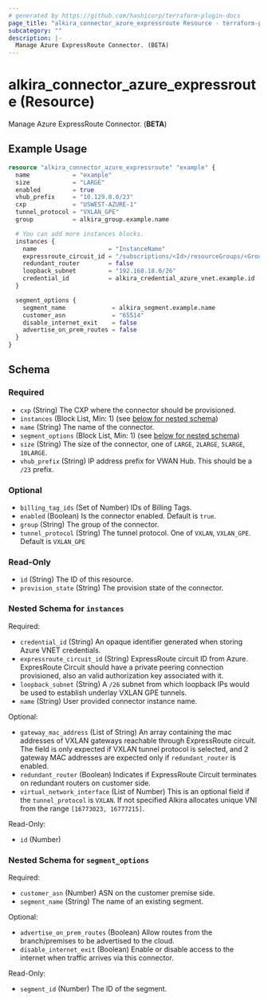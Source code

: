 ```yaml
---
# generated by https://github.com/hashicorp/terraform-plugin-docs
page_title: "alkira_connector_azure_expressroute Resource - terraform-provider-alkira"
subcategory: ""
description: |-
  Manage Azure ExpressRoute Connector. (BETA)
---
```


# alkira_connector_azure_expressroute (Resource)

Manage Azure ExpressRoute Connector. (**BETA**)

## Example Usage

```terraform
resource "alkira_connector_azure_expressroute" "example" {
  name            = "example"
  size            = "LARGE"
  enabled         = true
  vhub_prefix     = "10.129.0.0/23"
  cxp             = "USWEST-AZURE-1"
  tunnel_protocol = "VXLAN_GPE"
  group           = alkira_group.example.name

  # You can add more instances blocks.
  instances {
    name                    = "InstanceName"
    expressroute_circuit_id = "/subscriptions/<Id>/resourceGroups/<GroupName>/providers/Microsoft.Network/expressRouteCircuits/<CircuitName>"
    redundant_router        = false
    loopback_subnet         = "192.168.18.0/26"
    credential_id           = alkira_credential_azure_vnet.example.id
  }

  segment_options {
    segment_name             = alkira_segment.example.name
    customer_asn             = "65514"
    disable_internet_exit    = false
    advertise_on_prem_routes = false
  }
}
```

<!-- schema generated by tfplugindocs -->
## Schema

### Required

- `cxp` (String) The CXP where the connector should be provisioned.
- `instances` (Block List, Min: 1) (see [below for nested schema](#nestedblock--instances))
- `name` (String) The name of the connector.
- `segment_options` (Block List, Min: 1) (see [below for nested schema](#nestedblock--segment_options))
- `size` (String) The size of the connector, one of `LARGE`, `2LARGE`, `5LARGE`, `10LARGE`.
- `vhub_prefix` (String) IP address prefix for VWAN Hub. This should be a `/23` prefix.

### Optional

- `billing_tag_ids` (Set of Number) IDs of Billing Tags.
- `enabled` (Boolean) Is the connector enabled. Default is `true`.
- `group` (String) The group of the connector.
- `tunnel_protocol` (String) The tunnel protocol. One of `VXLAN`, `VXLAN_GPE`. Default is `VXLAN_GPE`

### Read-Only

- `id` (String) The ID of this resource.
- `provision_state` (String) The provision state of the connector.

<a id="nestedblock--instances"></a>
### Nested Schema for `instances`

Required:

- `credential_id` (String) An opaque identifier generated when storing Azure VNET credentials.
- `expressroute_circuit_id` (String) ExpressRoute circuit ID from Azure. ExpresRoute Circuit should have a private peering connection provisioned, also an valid authorization key associated with it.
- `loopback_subnet` (String) A `/26` subnet from which loopback IPs would be used to establish underlay VXLAN GPE tunnels.
- `name` (String) User provided connector instance name.

Optional:

- `gateway_mac_address` (List of String) An array containing the mac addresses of VXLAN gateways reachable through ExpressRoute circuit. The field is only expected if VXLAN tunnel protocol is selected, and 2 gateway MAC addresses are expected only if `redundant_router` is enabled.
- `redundant_router` (Boolean) Indicates if ExpressRoute Circuit terminates on redundant routers on customer side.
- `virtual_network_interface` (List of Number) This is an optional field if the `tunnel_protocol` is `VXLAN`. If not specified Alkira allocates unique VNI from the range `[16773023, 16777215]`.

Read-Only:

- `id` (Number)


<a id="nestedblock--segment_options"></a>
### Nested Schema for `segment_options`

Required:

- `customer_asn` (Number) ASN on the customer premise side.
- `segment_name` (String) The name of an existing segment.

Optional:

- `advertise_on_prem_routes` (Boolean) Allow routes from the branch/premises to be advertised to the cloud.
- `disable_internet_exit` (Boolean) Enable or disable access to the internet when traffic arrives via this connector.

Read-Only:

- `segment_id` (Number) The ID of the segment.
